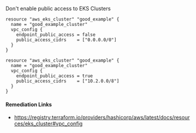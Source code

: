 
Don't enable public access to EKS Clusters

```hcl
resource "aws_eks_cluster" "good_example" {
  name = "good_example_cluster"
  vpc_config {
    endpoint_public_access = false
    public_access_cidrs    = ["0.0.0.0/0"]
  }
}
```
```hcl
resource "aws_eks_cluster" "good_example" {
  name = "good_example_cluster"
  vpc_config {
    endpoint_public_access = true
    public_access_cidrs    = ["10.2.0.0/8"]
  }
}
```

#### Remediation Links
 - https://registry.terraform.io/providers/hashicorp/aws/latest/docs/resources/eks_cluster#vpc_config


